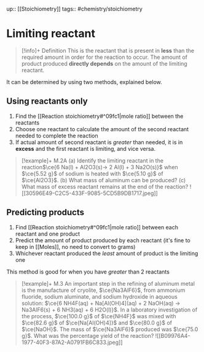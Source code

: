 up:: [[Stoichiometry]]
tags:: #chemistry/stoichiometry 

# Limiting reactant

>[!info]+ Definition
>This is the reactant that is present in **less** than the required amount in order for the reaction to occur. The amount of product produced **directly depends** on the amount of the limiting reactant.

It can be determined by using two methods, explained below.

## Using reactants only
1. Find the [[Reaction stoichiometry#^09fc1|mole ratio]] between the reactants 
2. Choose one reactant to calculate the amount of the second reactant needed to complete the reaction
3. If actual amount of second reactant is *greater* than needed, it is in **excess** and the first reactant is limiting, and vice versa.

>[!example]+ M.2A (a) Identify the limiting reactant in the reaction$\ce{6 Na(l) + Al2O3(s)-> 2 Al(l) + 3 Na2O(s)}$ when $\ce{5.52 g}$ of sodium is heated with $\ce{5.10 g}$ of $\ce{Al2O3}$. (b) What mass of aluminum can be produced? (c) What mass of excess reactant remains at the end of the reaction?
>![[30596E49-C2C5-433F-9085-5CD5B9DB1717.jpeg]]

## Predicting products
1. Find [[Reaction stoichiometry#^09fc1|mole ratio]] between each reactant and one product
2. Predict the amount of product produced by each reactant (it's fine to keep in [[Moles]], no need to convert to grams)
3. Whichever reactant produced the *least* amount of product is the limiting one

This method is good for when you have *greater* than 2 reactants

>[!example]+ M.3 An important step in the refining of aluminum metal is the manufacture of cryolite, $\ce{Na3AlF6}$, from ammonium fluoride, sodium aluminate, and sodium hydroxide in aqueous solution: $\ce{6 NH4F(aq) + Na[Al(OH)4](aq) + 2 NaOH(aq) -> Na3AlF6(s) + 6 NH3(aq) + 6 H2O(l)}$. In a laboratory investigation of the process, $\ce{100.0 g}$ of $\ce{NH4F}$ was mixed with $\ce{82.6 g}$ of $\ce{Na[Al(OH)4]}$ and $\ce{80.0 g}$ of $\ce{NaOH}$. The mass of $\ce{Na3AlF6}$ produced was $\ce{75.0 g}$. What was the percentage yield of the reaction?
>![[B09976A4-1977-40F3-87A2-A0791FB6C833.jpeg]]

